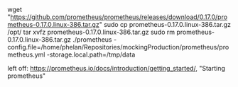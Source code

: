 wget "https://github.com/prometheus/prometheus/releases/download/0.17.0/prometheus-0.17.0.linux-386.tar.gz"
sudo cp prometheus-0.17.0.linux-386.tar.gz /opt/
tar xvfz prometheus-0.17.0.linux-386.tar.gz
sudo rm prometheus-0.17.0.linux-386.tar.gz
./prometheus -config.file=/home/phelan/Repositories/mockingProduction/prometheus/prometheus.yml -storage.local.path=/tmp/data

left off: https://prometheus.io/docs/introduction/getting_started/, "Starting prometheus"
